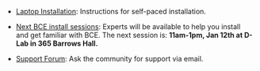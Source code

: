  - [Laptop Installation](laptop-installation.html): Instructions for self-paced installation.

 - [Next BCE install sessions](install-sessions.html): Experts will be available to help you install and get familiar with BCE. The next session is: **11am-1pm, Jan 12th at D-Lab in 365 Barrows Hall.**

 - [Support Forum](https://groups.google.com/forum/#!forum/ucb-bce): Ask the community for support via email.
